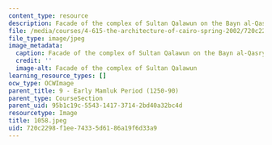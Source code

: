 ```yaml
---
content_type: resource
description: Facade of the complex of Sultan Qalawun on the Bayn al-Qasryn Street.
file: /media/courses/4-615-the-architecture-of-cairo-spring-2002/720c2298f1ee74335d6186a19f6d33a9_1058.jpeg
file_type: image/jpeg
image_metadata:
  caption: Facade of the complex of Sultan Qalawun on the Bayn al-Qasryn Street.
  credit: ''
  image-alt: Facade of the complex of Sultan Qalawun
learning_resource_types: []
ocw_type: OCWImage
parent_title: 9 - Early Mamluk Period (1250-90)
parent_type: CourseSection
parent_uid: 95b1c19c-5543-1417-3714-2bd40a32bc4d
resourcetype: Image
title: 1058.jpeg
uid: 720c2298-f1ee-7433-5d61-86a19f6d33a9
---
```

